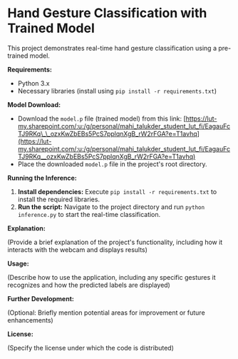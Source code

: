 # Hand Gesture Classification with Trained Model

This project demonstrates real-time hand gesture classification using a pre-trained model.

**Requirements:**

- Python 3.x
- Necessary libraries (install using `pip install -r requirements.txt`)

**Model Download:**

- Download the `model.p` file (trained model) from this link: [https://lut-my.sharepoint.com/:u:/g/personal/mahi_talukder_student_lut_fi/EagauFcTJ9RKq\_\_ozxKwZbEBs5PcS7pplqnXgB_rW2rFGA?e=T1avhq](https://lut-my.sharepoint.com/:u:/g/personal/mahi_talukder_student_lut_fi/EagauFcTJ9RKq__ozxKwZbEBs5PcS7pplqnXgB_rW2rFGA?e=T1avhq)
- Place the downloaded `model.p` file in the project's root directory.

**Running the Inference:**

1. **Install dependencies:** Execute `pip install -r requirements.txt` to install the required libraries.
2. **Run the script:** Navigate to the project directory and run `python inference.py` to start the real-time classification.

**Explanation:**

(Provide a brief explanation of the project's functionality, including how it interacts with the webcam and displays results)

**Usage:**

(Describe how to use the application, including any specific gestures it recognizes and how the predicted labels are displayed)

**Further Development:**

(Optional: Briefly mention potential areas for improvement or future enhancements)

**License:**

(Specify the license under which the code is distributed)
